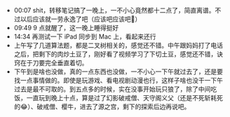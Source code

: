 - 00:07 shit，转移笔记搞了一晚上，一不小心竟然都十二点了，简直离谱。不过以后应该就一劳永逸了吧（应该吧应该吧😬）
- 09:49 9 点就醒了，这一晚上睡得挺好
- 14:34 再测试一下 iPad 同步到 Mac 上，看起来还行
- 上午写了几道算法题，都是二叉树相关的，感觉还不错。中午跟妈妈打了电话之后，把剩下的肉炒土豆了，刚好看了视频学习了下切土豆，感觉还不错，诀窍在于刀要完全垂直着切。
- 下午到是啥也没做，真的一点东西也没做，一不小心一下午就过去了，还是要找一点事情做的。即使是玩游戏、看电视剧动漫也行，这样子啥也没干一下午过去是最不可取的。到五点多的时候，实在没事开始玩只狼了，除了中间吃饭，一直玩到晚上十点，算是过了幻影破戒僧、天守阁义父（还是不死斩耗死的😂）、破戒僧、樱牛，进去了源之宫，剩下的探索后边再说吧。